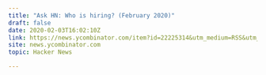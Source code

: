 ```yaml
---
title: "Ask HN: Who is hiring? (February 2020)"
draft: false
date: 2020-02-03T16:02:10Z
link: https://news.ycombinator.com/item?id=22225314&utm_medium=RSS&utm_source=hune
site: news.ycombinator.com
topic: Hacker News  

---
```

